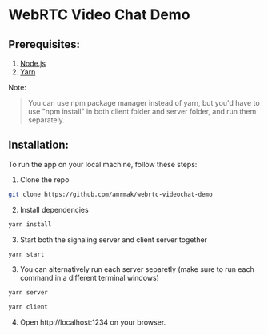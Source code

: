 # WebRTC Video Chat Demo

## Prerequisites:

1.  [Node.js](https://nodejs.org/en/)
2.  [Yarn](https://yarnpkg.com/lang/en/docs/install)

Note:

> You can use npm package manager instead of yarn, but you'd have to use "npm install" in both client folder and server folder, and run them separately.

## Installation:

To run the app on your local machine, follow these steps:

1.  Clone the repo

```sh
git clone https://github.com/amrmak/webrtc-videochat-demo
```

2.  Install dependencies

```sh
yarn install
```

3.  Start both the signaling server and client server together

```sh
yarn start
```

3.  You can alternatively run each server separetly (make sure to run each command in a different terminal windows)

```sh
yarn server
```

```sh
yarn client
```

4.  Open http://localhost:1234 on your browser.
